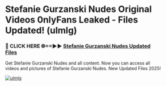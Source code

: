# Stefanie Gurzanski Nudes Original Videos 0nlyFans Leaked - Files Updated! (ulmlg)

<h3>🔴 CLICK HERE 🌐==►► <a href="https://tinyurl.com/2wckxsce" rel="nofollow">Stefanie Gurzanski Nudes Updated Files</a></h3>

Get Stefanie Gurzanski Nudes and all content. Now you can access all videos and pictures of Stefanie Gurzanski Nudes. New Updated Files 2025!

[![ulmlg](https://i.imgur.com/AFduVYN.gif)](https://tinyurl.com/2wckxsce)
